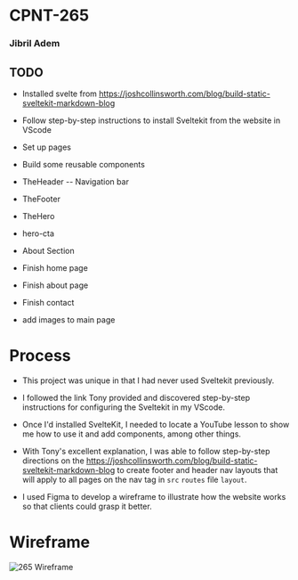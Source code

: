 # CPNT-265

### Jibril Adem

## TODO

- Installed svelte from https://joshcollinsworth.com/blog/build-static-sveltekit-markdown-blog

- Follow step-by-step instructions to install Sveltekit from the website in VScode

- Set up pages
- Build some reusable components

- TheHeader -- Navigation bar

- TheFooter

- TheHero

- hero-cta

- About Section

- Finish home page

- Finish about page

- Finish contact

- add images to main page

# Process

- This project was unique in that I had never used Sveltekit previously.

- I followed the link Tony provided and discovered step-by-step instructions for configuring the Sveltekit in my VScode.

- Once I'd installed SvelteKit, I needed to locate a YouTube lesson to show me how to use it and add components, among other things.

* With Tony's excellent explanation, I was able to follow step-by-step directions on the https://joshcollinsworth.com/blog/build-static-sveltekit-markdown-blog to create footer and header nav layouts that will apply to all pages on the nav tag in `src` `routes` file `layout`.

* I used Figma to develop a wireframe to illustrate how the website works so that clients could grasp it better.

# Wireframe

![265 Wireframe](https://user-images.githubusercontent.com/97467330/165193247-d9358f50-698d-42a6-89b4-1d7558c45296.png)

